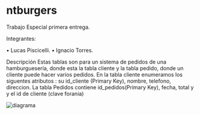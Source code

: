 # ntburgers

Trabajo Especial primera entrega.

Integrantes:

•	Lucas Piscicelli.
•	Ignacio Torres.

Descripción
Estas tablas son para un sistema de pedidos de una hamburguesería, donde esta la tabla cliente y la tabla pedido, donde un cliente puede hacer varios pedidos. En la tabla cliente enumeramos los siguentes atributos : su id_cliente (Primary Key), nombre, telefono, direccion. La tabla Pedidos contiene id_pedidos(Primary Key), fecha, total y y el id de cliente (clave forania)

![diagrama](https://github.com/user-attachments/assets/50db9dc0-3007-4e3b-a89d-24f79d419605)
